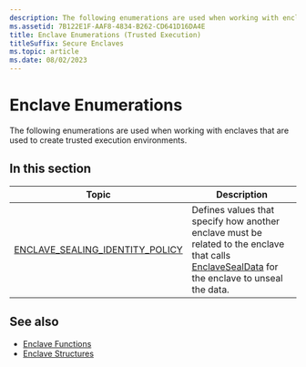 ```yaml
---
description: The following enumerations are used when working with enclaves that are used to create trusted execution environments.
ms.assetid: 7B122E1F-AAF8-4834-B262-CD641D16DA4E
title: Enclave Enumerations (Trusted Execution)
titleSuffix: Secure Enclaves
ms.topic: article
ms.date: 08/02/2023
---
```


# Enclave Enumerations

The following enumerations are used when working with enclaves that are used to create trusted execution environments.

## In this section

| Topic | Description |
|--------|--------|
| [ENCLAVE_SEALING_IDENTITY_POLICY](/windows/win32/api/ntenclv/ne-ntenclv-enclave_sealing_identity_policy) | Defines values that specify how another enclave must be related to the enclave that calls [EnclaveSealData](/windows/win32/api/winenclaveapi/nf-winenclaveapi-enclavesealdata) for the enclave to unseal the data. |

## See also

- [Enclave Functions](enclaves-functions.md)
- [Enclave Structures](enclaves-structures.md)
